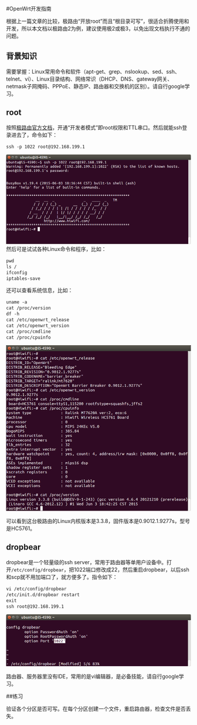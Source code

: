 #OpenWrt开发指南

根据上一篇文章的比较，极路由“开放root”而且“根目录可写”，很适合折腾使用和开发，所以本文档以极路由2为例，建议使用极2或极3，以免出现文档执行不通的问题。

## 背景知识

需要掌握：Linux常用命令和软件（apt-get、grep、nslookup、sed、ssh、telnet、vi）、Linux目录结构、网络常识（DHCP、DNS、gateway网关、netmask子网掩码、PPPoE、静态IP、路由器和交换机的区别）。请自行google学习。

## root

按照[极路由官方文档](http://bbs.hiwifi.com/thread-74899-1-1.html)，开通“开发者模式”即root权限和TTL串口。然后就能ssh登录进去了，命令如下：

```
ssh -p 1022 root@192.168.199.1
```

![gee root hiwifi ssh](images/gee-root-hiwifi-ssh.png)
然后可是试试各种Linux命令和程序，比如：

```
pwd
ls /
ifconfig
iptables-save
```

还可以查看系统信息，比如：

```
uname -a
cat /proc/version
df -h
cat /etc/openwrt_release
cat /etc/openwrt_version
cat /proc/cmdline
cat /proc/cpuinfo
```

![cat openwrt release](images/cat-openwrt-release.png)

可以看到这台极路由的Linux内核版本是3.3.8，固件版本是0.9012.1.9277s，型号是HC5761。

## dropbear

dropbear是一个轻量级的ssh server，常用于路由器等单用户设备中。打开`/etc/config/dropbear`，把1022端口修改成22，然后重启dropbear，以后ssh和scp就不用加端口了，就方便多了。指令如下：

```
vi /etc/config/dropbear
/etc/init.d/dropbear restart
exit
ssh root@192.168.199.1
```

![vi dropbear 1022](images/vi-dropbear-1022.png)

路由器、服务器里没有IDE，常用的是vi编辑器，是必备技能，请自行google学习。

##练习

验证各个分区是否可写。在每个分区创建一个文件，重启路由器，检查文件是否丢失。

<div id="comments" data-thread-key="docs-developer-guide"></div>

